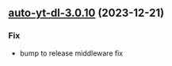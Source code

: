 

## [auto-yt-dl-3.0.10](https://github.com/truecharts/charts/compare/auto-yt-dl-3.0.9...auto-yt-dl-3.0.10) (2023-12-21)

### Fix

- bump to release middleware fix
  
  